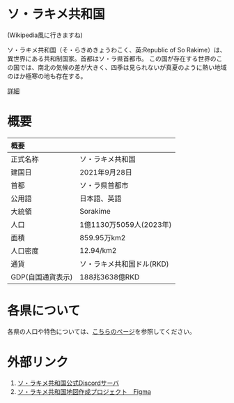 # ソ・ラキメ共和国
(Wikipedia風に行きますね)

ソ・ラキメ共和国（そ・らきめきょうわこく、英:Republic of So Rakime）は、異世界にある共和制国家。首都はソ・ラ県首都市。
この国が存在する世界のこの国では、南北の気候の差が大きく、四季は見られないが真夏のように熱い地域のほか極寒の地も存在する。

[詳細](./description.md)

# 概要
|概要||
|:-|:-|
|正式名称|ソ・ラキメ共和国|
|建国日|2021年9月28日|
|首都|ソ・ラ県首都市|
|公用語|日本語、英語|
|大統領|Sorakime|
|人口|1億1130万5059人(2023年)|
|面積|859.95万km2|
|人口密度|12.94/km2|
|通貨|ソ・ラキメ共和国ドル(RKD)|
|GDP(自国通貨表示)|188兆3638億RKD|

# 各県について
各県の人口や特色については、[こちらのページ](./local/counties.md)を参照してください。

# 外部リンク
1. [ソ・ラキメ共和国公式Discordサーバ](https://discord.gg/b6a2xKQCn6)
2. [ソ・ラキメ共和国地図作成プロジェクト　Figma](https://www.figma.com/file/dzdxRcoz35KUi4xa5z75XF?node-id=702:184&comments-enabled=1&viewer=1&locale=ja)
